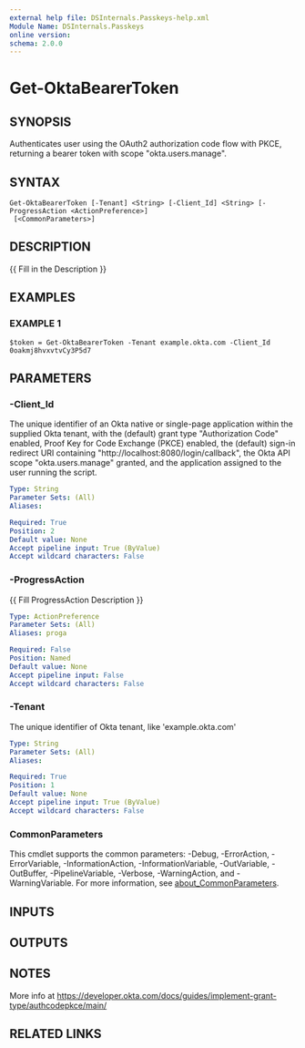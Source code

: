```yaml
---
external help file: DSInternals.Passkeys-help.xml
Module Name: DSInternals.Passkeys
online version:
schema: 2.0.0
---
```


# Get-OktaBearerToken

## SYNOPSIS
Authenticates user using the OAuth2 authorization code flow with PKCE, returning a bearer token with scope "okta.users.manage".

## SYNTAX

```
Get-OktaBearerToken [-Tenant] <String> [-Client_Id] <String> [-ProgressAction <ActionPreference>]
 [<CommonParameters>]
```

## DESCRIPTION
{{ Fill in the Description }}

## EXAMPLES

### EXAMPLE 1
```
$token = Get-OktaBearerToken -Tenant example.okta.com -Client_Id 0oakmj8hvxvtvCy3P5d7
```

## PARAMETERS

### -Client_Id
The unique identifier of an Okta native or single-page application within the supplied Okta tenant, with the (default) grant type "Authorization Code" enabled, Proof Key for Code Exchange (PKCE) enabled, the (default) sign-in redirect URI containing "http://localhost:8080/login/callback", the Okta API scope "okta.users.manage" granted, and the application assigned to the user running the script.

```yaml
Type: String
Parameter Sets: (All)
Aliases:

Required: True
Position: 2
Default value: None
Accept pipeline input: True (ByValue)
Accept wildcard characters: False
```

### -ProgressAction
{{ Fill ProgressAction Description }}

```yaml
Type: ActionPreference
Parameter Sets: (All)
Aliases: proga

Required: False
Position: Named
Default value: None
Accept pipeline input: False
Accept wildcard characters: False
```

### -Tenant
The unique identifier of Okta tenant, like 'example.okta.com'

```yaml
Type: String
Parameter Sets: (All)
Aliases:

Required: True
Position: 1
Default value: None
Accept pipeline input: True (ByValue)
Accept wildcard characters: False
```

### CommonParameters
This cmdlet supports the common parameters: -Debug, -ErrorAction, -ErrorVariable, -InformationAction, -InformationVariable, -OutVariable, -OutBuffer, -PipelineVariable, -Verbose, -WarningAction, and -WarningVariable. For more information, see [about_CommonParameters](http://go.microsoft.com/fwlink/?LinkID=113216).

## INPUTS

## OUTPUTS

## NOTES
More info at https://developer.okta.com/docs/guides/implement-grant-type/authcodepkce/main/

## RELATED LINKS
